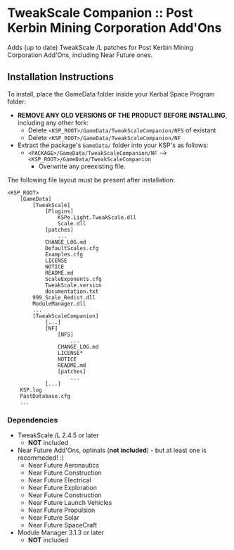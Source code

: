 # TweakScale Companion :: Post Kerbin Mining Corporation Add'Ons

Adds (up to date) TweakScale /L patches for Post Kerbin Mining Corporation Add'Ons, including Near Future ones.


## Installation Instructions

To install, place the GameData folder inside your Kerbal Space Program folder:

* **REMOVE ANY OLD VERSIONS OF THE PRODUCT BEFORE INSTALLING**, including any other fork:
	+ Delete `<KSP_ROOT>/GameData/TweakScaleCompanion/NFS` of existant
	+ Delete `<KSP_ROOT>/GameData/TweakScaleCompanion/NF`
* Extract the package's `GameData/` folder into your KSP's as follows:
	+ `<PACKAGE>/GameData/TweakScaleCompanion/NF` --> `<KSP_ROOT>/GameData/TweakScaleCompanion`
		- Overwrite any preexisting file.

The following file layout must be present after installation:

```
<KSP_ROOT>
	[GameData]
		[TweakScale]
			[Plugins]
				KSPe.Light.TweakScale.dll
				Scale.dll
			[patches]
				...
			CHANGE_LOG.md
			DefaultScales.cfg
			Examples.cfg
			LICENSE
			NOTICE
			README.md
			ScaleExponents.cfg
			TweakScale.version
			documentation.txt
		999_Scale_Redist.dll
		ModuleManager.dll
		...
		[TweakScaleCompanion]
			[...]
			[NF]
				[NFS]
					...
				CHANGE_LOG.md
				LICENSE*
				NOTICE
				README.md
				[patches]
					...
			[...]
	KSP.log
	PastDatabase.cfg
	...
```


### Dependencies

* TweakScale /L 2.4.5 or later
	+ **NOT** included
* Near Future Add'Ons, optinals (**not included**) - but at least one is recommeded! :)
	+ Near Future Aeronautics 
	+ Near Future Construction
	+ Near Future Electrical
	+ Near Future Exploration
	+ Near Future Construction
	+ Near Future Launch Vehicles
	+ Near Future Propulsion
	+ Near Future Solar
	+ Near Future SpaceCraft
* Module Manager 3.1.3 or later
	+ **NOT** included
